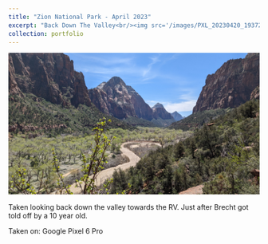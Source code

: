```yaml
---
title: "Zion National Park - April 2023"
excerpt: "Back Down The Valley<br/><img src='/images/PXL_20230420_193721697.jpg'>"
collection: portfolio
---
```


<img src='/images/PXL_20230420_193721697.jpg'>

Taken looking back down the valley towards the RV. Just after Brecht got told off by a 10 year old.

Taken on: Google Pixel 6 Pro
